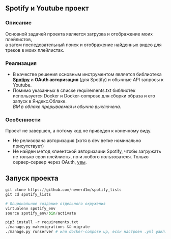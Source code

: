 ## Spotify и Youtube проект

### Описание
Основной задачей проекта является загрузка и отображение моих плейлистов,  
а затем последовательный поиск и отображение найденных видео для треков в моих плейлистах.

### Реализация
* В качестве решения основным инструментом является библиотека **[Spotipy](https://spotipy.readthedocs.io/en/latest/#)** и **OAuth авторизация** (для Spotify) и обычные API запросы к Youtube.  
* Помимо указанных в списке requirements.txt библиотек используется Docker и Docker-compose для сборки образа и его запуск в Яндекс.Облаке.  
*ВМ в облаке прерываемая и обычно выключена.*

### Особенности
Проект не завершен, а потому код не приведен к конечному виду.
* Не релизована авторизация (хотя в dev ветке номинально присутствует)
* Не найден метод клиентской авторизации Spotify, чтобы загружать не только свои плейлисты, но и любого пользователя. Только сервер-сервер через OAuth, [увы](https://stackoverflow.com/questions/54436348/spotipy-client-credential-manager-no-token-provided).


## Запуск проекта
```python 
git clone https://github.com/neverd1m/spotify_lists 
git cd spotify_lists

# Опциональное создание отдельного окружения
virtualenv spotify_env
source spotify_env/bin/activate

pip3 install -r requirements.txt
./manage.py makemigrations && migrate
./manage.py runserver # или docker-compose up, если настроен .yml файл.
